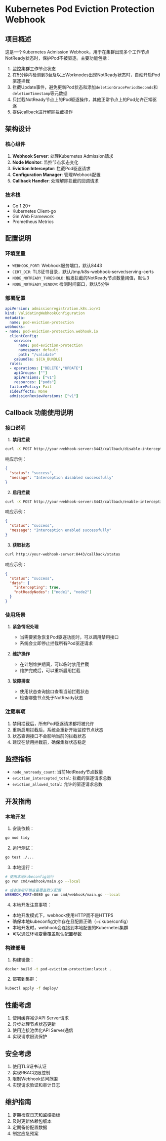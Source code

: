 # Kubernetes Pod Eviction Protection Webhook

## 项目概述

这是一个Kubernetes Admission Webhook，用于在集群出现多个工作节点NotReady状态时，保护Pod不被驱逐。主要功能包括：

1. 监控集群工作节点状态
2. 在5分钟内检测到3台及以上Worknodes出现NotReady状态时，自动开启Pod驱逐拦截
3. 拦截Update事件，避免更新Pod状态和添加`deletionGracePeriodSeconds`和`deletionTimestamp`等元数据
4. 只拦截NotReady节点上的Pod驱逐操作，其他正常节点上的Pod允许正常驱逐
5. 提供callback进行解除拦截操作

## 架构设计

### 核心组件

1. **Webhook Server**: 处理Kubernetes Admission请求
2. **Node Monitor**: 监控节点状态变化
3. **Eviction Interceptor**: 拦截Pod驱逐请求
4. **Configuration Manager**: 管理Webhook配置
5. **Callback Handler**: 处理解除拦截的回调请求

### 技术栈

- Go 1.20+
- Kubernetes Client-go
- Gin Web Framework
- Prometheus Metrics

## 配置说明

### 环境变量

- `WEBHOOK_PORT`: Webhook服务端口，默认8443
- `CERT_DIR`: TLS证书目录，默认/tmp/k8s-webhook-server/serving-certs
- `NODE_NOTREADY_THRESHOLD`: 触发拦截的NotReady节点数量阈值，默认3
- `NODE_NOTREADY_WINDOW`: 检测时间窗口，默认5分钟

### 部署配置

```yaml
apiVersion: admissionregistration.k8s.io/v1
kind: ValidatingWebhookConfiguration
metadata:
  name: pod-eviction-protection
webhooks:
- name: pod-eviction-protection.webhook.io
  clientConfig:
    service:
      name: pod-eviction-protection
      namespace: default
      path: "/validate"
    caBundle: ${CA_BUNDLE}
  rules:
  - operations: ["DELETE","UPDATE"]
    apiGroups: [""]
    apiVersions: ["v1"]
    resources: ["pods"]
  failurePolicy: Fail
  sideEffects: None
  admissionReviewVersions: ["v1"]
```

## Callback 功能使用说明

### 接口说明

1. **禁用拦截**
```bash
curl -X POST http://your-webhook-server:8443/callback/disable-interception
```
响应示例：
```json
{
  "status": "success",
  "message": "Interception disabled successfully"
}
```

2. **启用拦截**
```bash
curl -X POST http://your-webhook-server:8443/callback/enable-interception
```
响应示例：
```json
{
  "status": "success",
  "message": "Interception enabled successfully"
}
```

3. **获取状态**
```bash
curl http://your-webhook-server:8443/callback/status
```
响应示例：
```json
{
  "status": "success",
  "data": {
    "intercepting": true,
    "notReadyNodes": ["node1", "node2"]
  }
}
```

### 使用场景

1. **紧急情况处理**
   - 当需要紧急恢复Pod驱逐功能时，可以调用禁用接口
   - 系统会立即停止拦截所有Pod驱逐请求

2. **维护操作**
   - 在计划维护期间，可以临时禁用拦截
   - 维护完成后，可以重新启用拦截

3. **故障排查**
   - 使用状态查询接口查看当前拦截状态
   - 检查哪些节点处于NotReady状态

### 注意事项

1. 禁用拦截后，所有Pod驱逐请求都将被允许
2. 重新启用拦截后，系统会重新开始监控节点状态
3. 状态查询接口不会影响当前的拦截状态
4. 建议在禁用拦截前，确保集群状态稳定

## 监控指标

- `node_notready_count`: 当前NotReady节点数量
- `eviction_intercepted_total`: 拦截的驱逐请求总数
- `eviction_allowed_total`: 允许的驱逐请求总数

## 开发指南

### 本地开发

1. 安装依赖：
```bash
go mod tidy
```

2. 运行测试：
```bash
go test ./...
```

3. 本地运行：
```bash
# 使用本地kubeconfig运行
go run cmd/webhook/main.go --local

# 或者使用环境变量覆盖默认配置
WEBHOOK_PORT=8080 go run cmd/webhook/main.go --local
```

4. 本地开发注意事项：
- 本地开发模式下，webhook使用HTTP而不是HTTPS
- 确保本地kubeconfig文件存在且配置正确（~/.kube/config）
- 本地开发时，webhook会连接到本地配置的Kubernetes集群
- 可以通过环境变量覆盖默认配置参数

### 构建部署

1. 构建镜像：
```bash
docker build -t pod-eviction-protection:latest .
```

2. 部署到集群：
```bash
kubectl apply -f deploy/
```

## 性能考虑

1. 使用缓存减少API Server请求
2. 异步处理节点状态更新
3. 使用连接池优化API Server通信
4. 实现请求限流保护

## 安全考虑

1. 使用TLS证书认证
2. 实现RBAC权限控制
3. 限制Webhook访问范围
4. 实现请求验证和审计日志

## 维护指南

1. 定期检查日志和监控指标
2. 及时更新依赖包版本
3. 定期备份配置数据
4. 制定应急预案